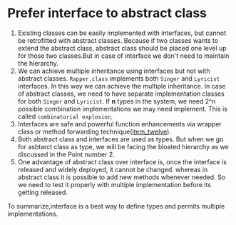 # Prefer interface to abstract class

1. Existing classes can be easily implemented with interfaces, but cannot be retrofitted with abstract classes. Because
   if two classes wants to extend the abstract class, abstract class should be placed one level up for those two
   classes.But in case of interface we don't need to maintain the hierarchy.
2. We can achieve multiple inheritance using interfaces but not with abstract classes. `Rapper.class` implements
   both `Singer` and `Lyricist` interfaces. In this way we can achieve the multiple inheritance. In case of abstract
   classes, we need to have separate implementation classes for both `Singer` and `Lyricist`. If **n** types in the
   system, we need 2^n possible combination implementations we may need implement. This is
   called `combinatorial explosion`.
3. Interfaces are safe and powerful function enhancements via wrapper class or method forwarding
   technique([item_twelve](https://github.com/chellams/effective-java/tree/7ca4455fa6db3008956e4a95678c2e4370bc64eb/src/main/java/com/chellams/effectivejava/item_twelve)).
4. Both abstract class and interfaces are used as types. But when we go for asbtarct class as type, we will be facing
   the bloated hierarchy as we discussed in the Point number 2.
5. One advantage of abstract class over interface is, once the interface is released and widely deployed, it cannot be
   changed. whereas in abstract class it is possible to add new methods whenever needed. So we need to test it properly
   with multiple implementation before its getting released.

To summarize,interface is a best way to define types and permits multiple implementations.
